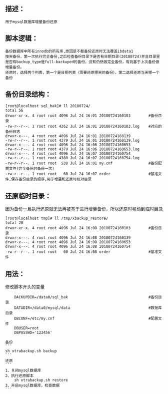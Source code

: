 描述：
-
    用于mysql数据库增量备份还原

脚本逻辑：
-
    备份数据库中所有innodb的所有库,原因是不都备份还原时无法覆盖ibdata1
    按天备份，第一次执行完全备份,之后检查备份目录下是否有日期目录(20180724)并且目录里是否有backup_type是full-backuped的备份，没有仍然做完全备份，有则基于上次备份做增量备份。
    还原时，选择两个列表，第一个是日期列表（需要还原哪天的备份），第二选择还原当天哪一个备份

备份目录结构：
-
```
[root@localhost sql_bak]# ll 20180724/
total 56
drwxr-xr-x. 4 root root 4096 Jul 24 16:01 20180724160103        #备份目录 
-rw-r--r--. 1 root root 4262 Jul 24 16:01 20180724160103.log    #对应的备份日志 
drwxr-x---. 4 root root 4096 Jul 24 16:01 20180724160139 
-rw-r--r--. 1 root root 4379 Jul 24 16:01 20180724160139.log 
drwxr-x---. 4 root root 4096 Jul 24 16:06 20180724160653 
-rw-r--r--. 1 root root 4379 Jul 24 16:06 20180724160653.log 
drwxr-x---. 4 root root 4096 Jul 24 16:07 20180724160754 
-rw-r--r--. 1 root root 4380 Jul 24 16:07 20180724160754.log 
-rw-r--r--. 1 root root  538 Jul 24 16:01 my.cnf                #备份配置文件(完全备份时备份一次) 
-rw-r--r--. 1 root root   60 Jul 24 16:07 order                 #基准文件,保存备份目录的顺序,用于增量和还原时校对目录 
```


还原临时目录：
-
因为备份一旦执行还原就无法再被基于进行增量备份，所以还原时移动到临时目录
```
[root@localhost tmp]# ll /tmp/xbackup_restore/ 
total 20 
drwxr-xr-x. 4 root root 4096 Jul 24 16:08 20180724160103        #备份目录 
drwxr-x---. 4 root root 4096 Jul 24 16:08 20180724160139 
drwxr-x---. 4 root root 4096 Jul 24 16:08 20180724160653 
drwxr-x---. 4 root root 4096 Jul 24 16:08 20180724160754 
-rw-r--r--. 1 root root   60 Jul 24 16:08 order                 #基准文件 
```

用法：
-
修改脚本开头的变量
```
    BACKUPDIR=/data0/sql_bak                                    #备份目录 
    DATADIR=/data0/mysql/data                                   #数据库目录 
    DBCONF=/etc/my.cnf                                          #配置文件 
    DBUSER=root 
    DBPASSWD='123456' 
```
    备份
    ```
    sh xtrabackup.sh backup 
    ```
    还原 
    ```
    1、关闭mysql数据库 
    2、执行还原脚本 
        sh xtrabackup.sh restore 
    3、开启mysql数据库，检查数据 
    ```
